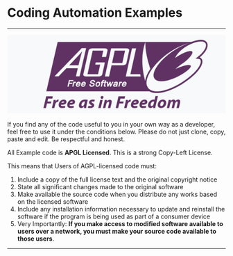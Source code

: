 # Coding Automation Examples
------
![](https://github.com/TitusQuinctiusFlamininus/Code-Automation-Examples/blob/main/Images/agpl.png)

If you find any of the code useful to you in your own way as a developer, feel free to use it under the conditions below.
Please do not just clone, copy, paste and edit. Be respectful
and honest. 

All Example code is **APGL Licensed**. This is a strong Copy-Left License. 

This means that Users of AGPL-licensed code must:

1. Include a copy of the full license text and the original copyright notice
2. State all significant changes made to the original software
3. Make available the source code when you distribute any works based on the licensed software
4. Include any installation information necessary to update and reinstall the software if the program is being used as part of a consumer device
5. Very Importantly: **If you make access to modified software available to users over a network, you must make your source code available to those users**.

------

